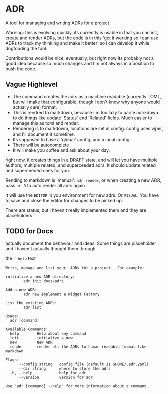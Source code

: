 # ADR

A tool for managing and writing ADRs for a project.

Warning: this is evolving quickly, its currently is usable in that you can init, create and render
ADRs, but the code is in this 'get it working so I can use ADRs to track my thinking and make it
better' so i can develop it while dogfooding the tool.

Contributions would be nice, eventually, but right now its probably not a good idea because
so much changes and I'm not always in a position to push the code.

Vague Highlevel
---------------

- The command creates the adrs as a machine readable (currently TOML, but will make that
  configurable, though i don't know why anyone would actually care) format.
- This is rendred to markdown, because i'm too lazy to parse markdown to do things like
  update 'Status' and 'Related' fields.  Much easier to manage this as toml and render.
- Rendering is to markdowm, locations are set in config.  config uses viper, and
  I'll document it sometime.
- Its supposed to have a 'global' config, and a local config.
- There will be autocomplete
- It will make you coffee and ask about your day.

right now, it creates things in a DRAFT state, and will let you have
multiple authors, multiple related, and superceeded adrs.  It should update
related and superceeded ones for you.

Rending to markdown is 'manual': `adr render`, or when creating a new ADR, pass
in `-R` to auto render all adrs again.

It will use the `EDITOR` in you environment for new adrs.  Or `VISUAL`.  You have
to save and close the editor for changes to be picked up.

There are status, but i haven't really implemented them and they are
placeholders

TODO for Docs
-------------

actually document the behaviour and ideas.  Some things are placeholder and I haven't
actually thought them through




the `--help` text


```
Write, manage and list your  ADRs for a project.  For example:

initialize a new ADR directory:
        adr init docs/adrs

Add a new ADR:
        adr new Implement a Widget Factory

List the existing ADRs:
        adr list

Usage:
  adr [command]

Available Commands:
  help        Help about any command
  init        initialize a new
  new         New ADR
  render      render all the ADRs to human readable format like markdown

Flags:
      --config string   config file (default is $HOME/.adr.yaml)
      --dir string      where to store the adrs
  -h, --help            help for adr
      --version         version for adr

Use "adr [command] --help" for more information about a command. 
```
